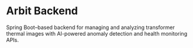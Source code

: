 # Arbit Backend
Spring Boot–based backend for managing and analyzing transformer thermal images with AI-powered anomaly detection and health monitoring APIs.
